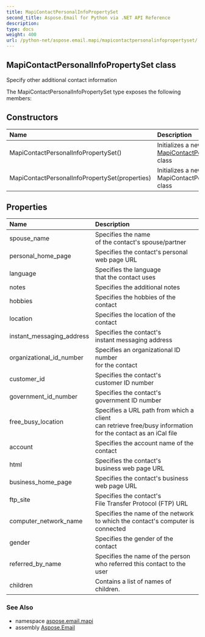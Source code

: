 ```yaml
---
title: MapiContactPersonalInfoPropertySet
second_title: Aspose.Email for Python via .NET API Reference
description: 
type: docs
weight: 400
url: /python-net/aspose.email.mapi/mapicontactpersonalinfopropertyset/
---
```


## MapiContactPersonalInfoPropertySet class

Specify other additional contact information

The MapiContactPersonalInfoPropertySet type exposes the following members:
## Constructors
| Name | Description |
| :- | :- |
|MapiContactPersonalInfoPropertySet()|Initializes a new instance of the [MapiContactPersonalInfoPropertySet](/email/python-net/aspose.email.mapi/mapicontactpersonalinfopropertyset/) class|
|MapiContactPersonalInfoPropertySet(properties)|Initializes a new instance of the MapiContactPersonalInfoPropertySet class|
## Properties
| Name | Description |
| :- | :- |
|spouse_name|Specifies the name <br/>            of the contact's spouse/partner|
|personal_home_page|Specifies the contact's personal web page URL|
|language|Specifies the language <br/>            that the contact uses|
|notes|Specifies the additional notes|
|hobbies|Specifies the hobbies of the contact|
|location|Specifies the location of the contact|
|instant_messaging_address|Specifies the contact's <br/>            instant messaging address|
|organizational_id_number|Specifies an organizational ID number <br/>            for the contact|
|customer_id|Specifies the contact's <br/>            customer ID number|
|government_id_number|Specifies the contact's <br/>            government ID number|
|free_busy_location|Specifies a URL path from which a client <br/>            can retrieve free/busy information <br/>            for the contact as an iCal file|
|account|Specifies the account name of the contact|
|html|Specifies the contact's <br/>            business web page URL|
|business_home_page|Specifies the contact's business web page URL|
|ftp_site|Specifies the contact's <br/>            File Transfer Protocol (FTP) URL|
|computer_network_name|Specifies the name of the network <br/>            to which the contact's computer is connected|
|gender|Specifies the gender of the contact|
|referred_by_name|Specifies the name of the person <br/>            who referred this contact to the user|
|children|Contains a list of names of children.|

### See Also

* namespace [aspose.email.mapi](/email/python-net/aspose.email.mapi/)
* assembly [Aspose.Email](/email/python-net/)

